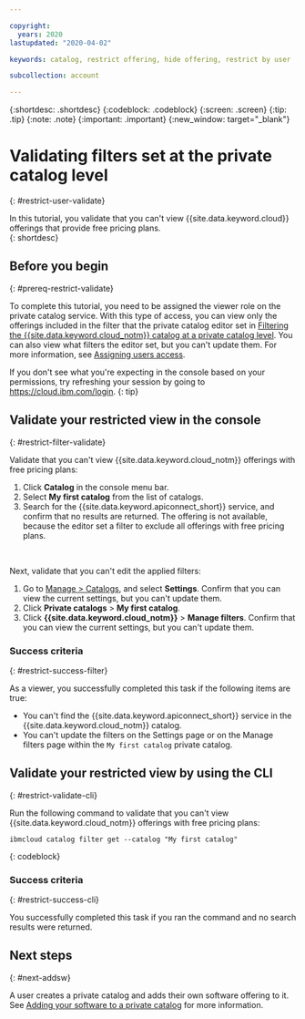 ```yaml
---

copyright:
  years: 2020
lastupdated: "2020-04-02"

keywords: catalog, restrict offering, hide offering, restrict by user

subcollection: account

---
```


{:shortdesc: .shortdesc}
{:codeblock: .codeblock}
{:screen: .screen}
{:tip: .tip}
{:note: .note}
{:important: .important}
{:new_window: target="_blank"}

# Validating filters set at the private catalog level
{: #restrict-user-validate}

In this tutorial, you validate that you can't view {{site.data.keyword.cloud}} offerings that provide free pricing plans.  
{: shortdesc}

## Before you begin
{: #prereq-restrict-validate}

To complete this tutorial, you need to be assigned the viewer role on the private catalog service. With this type of access, you can view only the offerings included in the filter that the private catalog editor set in [Filtering the {{site.data.keyword.cloud_notm}} catalog at a private catalog level](/docs/account?topic=account-restrict-by-user). You can also view what filters the editor set, but you can't update them. For more information, see [Assigning users access](/docs/account?topic=account-catalog-access).

  If you don't see what you're expecting in the console based on your permissions, try refreshing your session by going to https://cloud.ibm.com/login.
  {: tip}

## Validate your restricted view in the console 
{: #restrict-filter-validate}

Validate that you can't view {{site.data.keyword.cloud_notm}} offerings with free pricing plans:

1. Click **Catalog** in the console menu bar. 
2. Select **My first catalog** from the list of catalogs.
1. Search for the {{site.data.keyword.apiconnect_short}} service, and confirm that no results are returned. The offering is not available, because the editor set a filter to exclude all offerings with free pricing plans.  
<br>

Next, validate that you can't edit the applied filters:

1. Go to [Manage > Catalogs](https://cloud.ibm.com/content-mgmt/catalogs), and select **Settings**. Confirm that you can view the current settings, but you can't update them.
1. Click **Private catalogs** > **My first catalog**.
1. Click **{{site.data.keyword.cloud_notm}}** > **Manage filters**. Confirm that you can view the current settings, but you can't update them. 

### Success criteria
{: #restrict-success-filter}

As a viewer, you successfully completed this task if the following items are true:

* You can't find the {{site.data.keyword.apiconnect_short}} service in the {{site.data.keyword.cloud_notm}} catalog.
* You can't update the filters on the Settings page or on the Manage filters page within the `My first catalog` private catalog.

## Validate your restricted view by using the CLI
{: #restrict-validate-cli} 

Run the following command to validate that you can't view {{site.data.keyword.cloud_notm}} offerings with free pricing plans:

  ```
  ibmcloud catalog filter get --catalog "My first catalog"
  ```
  {: codeblock}

### Success criteria
{: #restrict-success-cli}

You successfully completed this task if you ran the command and no search results were returned. 

## Next steps
{: #next-addsw}

A user creates a private catalog and adds their own software offering to it. See [Adding your software to a private catalog](/docs/account?topic=account-create-private-catalog) for more information.


